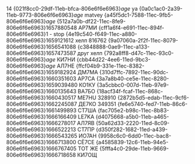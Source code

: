 14
{021f8cc0-29df-11eb-bfca-806e6f6e6963}$age$ ya
{0a0c1ac0-2a39-11eb-9773-806e6f6e6963}$age$ matvey
{a45f5dc1-7588-11ec-9fb5-806e6f6e6963}$age$
{512a7a0b-df22-11ec-8fe9-806e6f6e6963}$1657880548$ АР7МИ
{cff1a6f4-e691-11ec-894f-806e6f6e6963}$1$ - stop
{4e19c540-f649-11ec-a880-806e6f6e6963}$1659121612$ хелп 816762
{9a07060a-2f2f-11ec-8079-806e6f6e6963}$1656541088$
{c3848888-0ae9-11ec-a133-806e6f6e6963}$1657473587$ друг хелп
{792a8ff8-d47c-11ec-93c0-806e6f6e6963}$age$ КИ7НИ
{cbb44d22-4ee6-11ed-9bc3-806e6f6e6963}$age$ АЛ7НЕ
{ffcf04b9-331e-11ec-8382-806e6f6e6963}$1659182924$ ДМ7МА
{310d7ffc-7892-11ec-90dc-806e6f6e6963}$1660351603$ АР7СА
{3a7a8b40-ce5e-11ec-8280-806e6f6e6963}$1659039480$ КО1КУ
{3a5cbbc0-007d-11eb-97e9-806e6f6e6963}$1660135643$ ВА7БО
{18acf34f-fcaf-11ec-868c-806e6f6e6963}$1660430517$ ME7HU 328910
{2872b5d5-edab-11ec-9cf6-806e6f6e6963}$1662245087$ ДЕ7КО  349351
{fe6e5740-fed7-11eb-86c6-806e6f6e6963}$1661499893$ СТ7ША
{fac705e2-b98c-11ec-8b83-806e6f6e6963}$1666166409$ LE7KA
{d4075668-a5b0-11eb-a465-806e6f6e6963}$1666278017$ АЛ7ЯВ
{50a62d33-2220-11ed-8c09-806e6f6e6963}$1666522213$ СТ7ПР
{d350f282-1682-11ed-a439-806e6f6e6963}$1666543265$ ИО7АН
{9958c6c0-6dd0-11ec-bac8-806e6f6e6963}$1666713800$ СЁ7СЕ
{a4585839-12c6-11eb-94e5-806e6f6e6963}$1666767405$ ТОТ ЖЕ
{5fffa4c0-29de-11eb-9669-806e6f6e6963}$1666718658$ КИ7ОЩ
